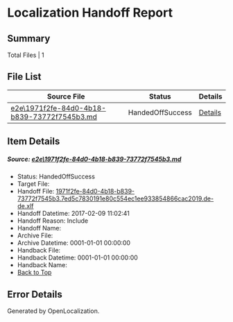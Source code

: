 # <a name='report-top'></a> Localization Handoff Report

## Summary
 Total Files | 1

## File List
 Source File | Status | Details 
 ----------- | ------ | ------- 
 [e2e\1971f2fe-84d0-4b18-b839-73772f7545b3.md](https://github.com/OpenLocalizationTestOrg/ol-test0/blob/a7902e8207f673e1e994fab7b09c625214d9af4e/e2e/1971f2fe-84d0-4b18-b839-73772f7545b3.md) | HandedOffSuccess | [Details](#ad35e56ae3bbe26ddbdd971c9aa8fb7df7f69e2e1)

## Item Details
##### <a name='ad35e56ae3bbe26ddbdd971c9aa8fb7df7f69e2e1'></a> Source: [e2e\1971f2fe-84d0-4b18-b839-73772f7545b3.md](https://github.com/OpenLocalizationTestOrg/ol-test0/blob/a7902e8207f673e1e994fab7b09c625214d9af4e/e2e/1971f2fe-84d0-4b18-b839-73772f7545b3.md)
* Status: HandedOffSuccess
* Target File: 
* Handoff File: [1971f2fe-84d0-4b18-b839-73772f7545b3.7ed5c7830191e80c554ec1ee933854866cac2019.de-de.xlf](https://github.com/OpenLocalizationTestOrg/ol-test0-handoff/blob/489b81fcc76617b0a71891d2c4bac49fba24da16/ol-handoff/OpenLocalizationTestOrg/ol-test0-dede/shujia/mt/1971f2fe-84d0-4b18-b839-73772f7545b3.7ed5c7830191e80c554ec1ee933854866cac2019.de-de.xlf)
* Handoff Datetime: 2017-02-09 11:02:41
* Handoff Reason: Include
* Handoff Name: 
* Archive File: 
* Archive Datetime: 0001-01-01 00:00:00
* Handback File: 
* Handback Datetime: 0001-01-01 00:00:00
* Handback Name: 
* [Back to Top](#report-top)


## Error Details

Generated by OpenLocalization.
